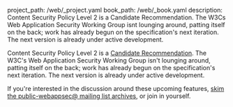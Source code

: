 project_path: /web/_project.yaml
book_path: /web/_book.yaml
description: Content Security Policy Level 2 is a Candidate Recommendation. The W3Cs Web Application Security Working Group isnt lounging around, patting itself on the back; work has already begun on the specification's next iteration. The next version is already under active development.

<p class="intro">
Content Security Policy Level 2 is a <a href="http://www.w3.org/TR/CSP2/">
Candidate Recommendation</a>. The W3C's Web
Application Security Working Group isn't lounging around, patting itself on the
back; work has already begun on the specification's next iteration. The next
version is already under active development.
</p>

If you're interested in the discussion around these upcoming features,
[skim the public-webappsec@ mailing list archives](http://lists.w3.org/Archives/Public/public-webappsec/),
or join in yourself.

